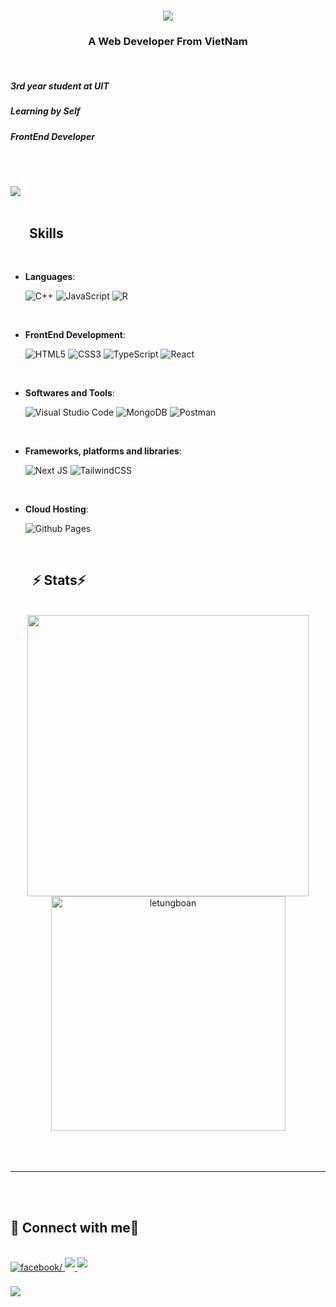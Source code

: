 <h1 align="center">
    <img src="https://readme-typing-svg.herokuapp.com/?font=Righteous&size=35&center=true&vCenter=true&width=500&height=70&duration=4000&lines=Hi+There!+👋;+I'm+Cao+Thành+Đạt!;" />
</h1>


<h3 align="center">
A Web Developer From VietNam 
</h3> 

<br>

<div display="block">
  <h5>3rd year student at UIT</h5>
  <h5>Learning by Self</h5>
  <h5>FrontEnd Developer</h5>
</div>

<br><br>

<img src="https://user-images.githubusercontent.com/73097560/115834477-dbab4500-a447-11eb-908a-139a6edaec5c.gif"><br><br>

## <img  width ="25"><b> Skills</b>

<br>

<p align="center">

- **Languages**:
  
  ![C++](https://img.shields.io/badge/C++%20-%2300599C.svg?style=for-the-badge&logo=c%2B%2B&logoColor=white)
 ![JavaScript](https://img.shields.io/badge/JavaScript%20-%23F7DF1E.svg?style=for-the-badge&logo=javascript&logoColor=black)
 ![R](https://img.shields.io/badge/r-%23276DC3.svg?style=for-the-badge&logo=r&logoColor=white)
<br>   
    
- **FrontEnd Development**:

  ![HTML5](https://img.shields.io/badge/HTML5%20-%23E34F26.svg?style=for-the-badge&logo=html5&logoColor=white)
  ![CSS3](https://img.shields.io/badge/CSS%20-%231572B6.svg?style=for-the-badge&logo=css3&logoColor=white)
 ![TypeScript](https://img.shields.io/badge/TypeScript-007ACC?style=for-the-badge&logo=typescript&logoColor=white)
  ![React](https://img.shields.io/badge/react-%2320232a.svg?style=for-the-badge&logo=react&logoColor=%2361DAFB)
  
<br>

- **Softwares and Tools**:

  ![Visual Studio Code](https://img.shields.io/badge/Visual%20Studio%20Code-0078d7.svg?style=for-the-badge&logo=visual-studio-code&logoColor=white)
  ![MongoDB](https://img.shields.io/badge/MongoDB-4EA94B?style=for-the-badge&logo=mongodb&logoColor=white)
 ![Postman](https://img.shields.io/badge/Postman-FF6C37?style=for-the-badge&logo=Postman&logoColor=white)

<br>

- **Frameworks, platforms and libraries**:

  ![Next JS](https://img.shields.io/badge/Next-black?style=for-the-badge&logo=next.js&logoColor=white)
  ![TailwindCSS](https://img.shields.io/badge/tailwindcss-%2338B2AC.svg?style=for-the-badge&logo=tailwind-css&logoColor=white)

<br>

- **Cloud Hosting**:

  ![Github Pages](https://img.shields.io/badge/GitHub%20Pages-%23327FC7.svg?style=for-the-badge&logo=github&logoColor=white)

</p>

<br>



## <img width="35"><b>⚡ Stats⚡ </b>

<br>

<div align="center">

<a href="https://github.com/letungbaoan/">
  <img src="https://github-readme-stats.vercel.app/api?username=caothanhdat404&include_all_commits=true&show_icons=true&line_height=20&title_color=7A7ADB&icon_color=2234AE&text_color=D3D3D3&bg_color=0,000000,130F40" width="450"/>
  <img src="https://github-readme-stats.vercel.app/api/top-langs?username=caothanhdat404&show_icons=true&locale=en&layout=compact&line_height=20&title_color=7A7ADB&icon_color=2234AE&text_color=D3D3D3&bg_color=0,000000,130F40" width="375"  alt="letungboan"/>

</a>
</div>

<br>
<br>
<br>

---

<br>
<br>

## <b>🤝 Connect with me🤝</b>

<br>
<div align='left'>

<a href="https://www.facebook.com/profile.php?id=100018885185870/" target="_blank">
<img src="https://img.shields.io/badge/Facebook-1877F2?style=for-the-badge&logo=facebook&logoColor=white" style="margin-bottom: 5px;" alt=facebook/>
</a>


<a href="" target="_blank">
<img src="https://img.shields.io/badge/LinkedIn-0077B5?style=for-the-badge&logo=linkedin&logoColor=white" t=mail style="margin-bottom: 5px;" />
</a>

<a href="mailto:22520205@gm.uit.edu.vn" target="_blank">
<img src="https://img.shields.io/badge/Gmail-D14836?style=for-the-badge&logo=gmail&logoColor=white" t=mail style="margin-bottom: 5px;" />
</a>
</div>

<br>
<img src="https://user-images.githubusercontent.com/73097560/115834477-dbab4500-a447-11eb-908a-139a6edaec5c.gif">
<br>


<br>

